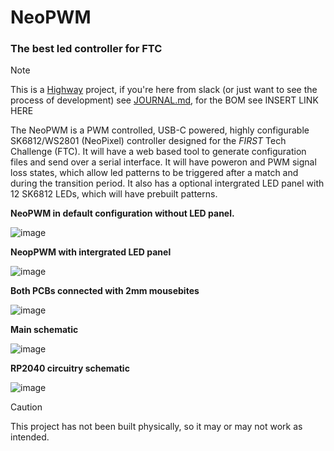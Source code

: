 # NeoPWM
### The best led controller for FTC
> [!NOTE]
> This is a [Highway](https://highway.hackclub.com) project, if you're here from slack (or just want to see the process of development) see [JOURNAL.md](https://github.com/PythonAtSea/NeoPWM/blob/main/JOURNAL.md), for the BOM see INSERT LINK HERE

The NeoPWM is a PWM controlled, USB-C powered, highly configurable SK6812/WS2801 (NeoPixel) controller designed for the _FIRST_ Tech Challenge (FTC). It will have a web based tool to generate configuration files and send over a serial interface. It will have poweron and PWM signal loss states, which allow led patterns to be triggered after a match and during the transition period. It also has a optional intergrated LED panel with 12 SK6812 LEDs, which will have prebuilt patterns. 

**NeoPWM in default configuration without LED panel.**

![image](https://github.com/user-attachments/assets/02de5055-ee8a-48e3-bc93-0edae5d21c3f)

**NeopPWM with intergrated LED panel**

![image](https://github.com/user-attachments/assets/fbd9ea74-4b09-47cd-ba83-390263514754)

**Both PCBs connected with 2mm mousebites**

![image](https://github.com/user-attachments/assets/01e59cb3-def7-4b32-93c8-bb38d14880ce)

**Main schematic**

![image](https://github.com/user-attachments/assets/7c027ed0-51b9-41ee-92bd-1e93dc6bed1c)

**RP2040 circuitry schematic**

![image](https://github.com/user-attachments/assets/50e62bd0-ee1c-43a4-a82c-1fd83d5b0bb9)

> [!CAUTION]
> This project has not been built physically, so it may or may not work as intended.
